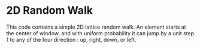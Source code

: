 # 2D Random Walk 

This code contains a simple 2D lattice random walk. An element starts at the center of window, and with uniform probability it can jump by a unit step $1$ to any of the four direction : up, right, down, or left.  